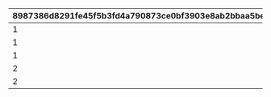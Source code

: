 |8987386d8291fe45f5b3fd4a790873ce0bf3903e8ab2bbaa5be0f00f16f5d058|36fccccc069ce38c148917a7fb7232c783cf4f111c7b30b666f5a60077512f21|04f2cf193824c73fecc9ee5103d364eb430600914441544bf3846261e7fbf947|
| --- | --- | --- |
|1|1|yellow|
|1|2|yellow|
|1|3|yellow|
|2|4|red|
|2|5|red|